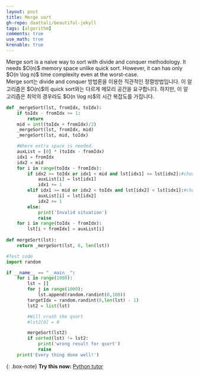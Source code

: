 ```yaml
---
layout: post
title: Merge sort
gh-repo: daattali/beautiful-jekyll
tags: [algorithm]
comments: true
use_math: true
krenable: true
---
```


<div class="eng">
Merge sort is a naive way to sort with divide and conquer methodology.
It needs $O(n)$ memory space unlike quick sort.
However, it can has only $O(n \log n)$ time complexity even at the worst-case.
</div>
<div class="kor">
Merge sort는 divide and conquer 방법론을 이용한 직관적인 정렬방법입니다.
이 알고리즘은 $O(n)$의 quick sort와는 다르게 메모리 공간을 요구합니다.
하지만, 이 알고리즘은 최악의 경우라도 $O(n \log n)$의 시간 복잡도를 가집니다.
</div>

```python
def _mergeSort(lst, fromIdx, toIdx):
    if toIdx - fromIdx <= 1:
        return
    mid = int((toIdx + fromIdx)/2)
    _mergeSort(lst, fromIdx, mid)
    _mergeSort(lst, mid, toIdx)

    #Where extra space is needed.
    auxList = [0] * (toIdx - fromIdx)
    idx1 = fromIdx
    idx2 = mid
    for i in range(toIdx - fromIdx):
        if idx2 >= toIdx or idx1 < mid and lst[idx1] <= lst[idx2]:#choose idx1
            auxList[i] = lst[idx1]
            idx1 += 1
        elif idx1 >= mid or idx2 < toIdx and lst[idx2] < lst[idx1]:#choose idx2
            auxList[i] = lst[idx2]
            idx2 += 1
        else:
            print('Invalid situation')
            raise
    for i in range(toIdx - fromIdx):
        lst[i + fromIdx] = auxList[i]
        
def mergeSort(lst):
    return _mergeSort(lst, 0, len(lst))

#Test code
import random

if __name__ == "__main__":
    for i in range(1000):
        lst = []
        for j in range(1000):
            lst.append(random.randint(0,100))
        targetIdx = random.randint(0,len(lst) - 1)
        lst2 = list(lst)

        #Will crush the qsort
        #lst2[0] = 0

        mergeSort(lst2)
        if sorted(lst) != lst2:
            print('wrong result for qsort')
            raise
    print('Every thing done well!')
```

{: .box-note}
**Try this now:** <a href="http://pythontutor.com/visualize.html#code=def%20_mergeSort%28lst,%20fromIdx,%20toIdx%29%3A%0A%20%20%20%20if%20toIdx%20-%20fromIdx%20%3C%3D%201%3A%0A%20%20%20%20%20%20%20%20return%0A%20%20%20%20mid%20%3D%20int%28%28toIdx%20%2B%20fromIdx%29/2%29%0A%20%20%20%20_mergeSort%28lst,%20fromIdx,%20mid%29%0A%20%20%20%20_mergeSort%28lst,%20mid,%20toIdx%29%0A%0A%20%20%20%20%23Where%20extra%20space%20is%20needed.%0A%20%20%20%20auxList%20%3D%20%5B0%5D%20*%20%28toIdx%20-%20fromIdx%29%0A%20%20%20%20idx1%20%3D%20fromIdx%0A%20%20%20%20idx2%20%3D%20mid%0A%20%20%20%20for%20i%20in%20range%28toIdx%20-%20fromIdx%29%3A%0A%20%20%20%20%20%20%20%20if%20idx2%20%3E%3D%20toIdx%20or%20idx1%20%3C%20mid%20and%20lst%5Bidx1%5D%20%3C%3D%20lst%5Bidx2%5D%3A%23choose%20idx1%0A%20%20%20%20%20%20%20%20%20%20%20%20auxList%5Bi%5D%20%3D%20lst%5Bidx1%5D%0A%20%20%20%20%20%20%20%20%20%20%20%20idx1%20%2B%3D%201%0A%20%20%20%20%20%20%20%20elif%20idx1%20%3E%3D%20mid%20or%20idx2%20%3C%20toIdx%20and%20lst%5Bidx2%5D%20%3C%20lst%5Bidx1%5D%3A%23choose%20idx2%0A%20%20%20%20%20%20%20%20%20%20%20%20auxList%5Bi%5D%20%3D%20lst%5Bidx2%5D%0A%20%20%20%20%20%20%20%20%20%20%20%20idx2%20%2B%3D%201%0A%20%20%20%20%20%20%20%20else%3A%0A%20%20%20%20%20%20%20%20%20%20%20%20print%28'Invalid%20situation'%29%0A%20%20%20%20%20%20%20%20%20%20%20%20raise%0A%20%20%20%20for%20i%20in%20range%28toIdx%20-%20fromIdx%29%3A%0A%20%20%20%20%20%20%20%20lst%5Bi%20%2B%20fromIdx%5D%20%3D%20auxList%5Bi%5D%0A%20%20%20%20%20%20%20%20%0Adef%20mergeSort%28lst%29%3A%0A%20%20%20%20return%20_mergeSort%28lst,%200,%20len%28lst%29%29%0A%0A%23Test%20code%0Aimport%20random%0A%0Alst%20%3D%20%5B%5D%0Afor%20j%20in%20range%2820%29%3A%0A%20%20%20%20lst.append%28random.randint%280,100%29%29%0AtargetIdx%20%3D%20random.randint%280,len%28lst%29%20-%201%29%0Alst2%20%3D%20list%28lst%29%0A%0A%23Will%20crush%20the%20qsort%0A%23lst2%5B0%5D%20%3D%200%0A%0AmergeSort%28lst2%29%0Aif%20sorted%28lst%29%20!%3D%20lst2%3A%0A%20%20%20%20print%28'wrong%20result%20for%20qsort'%29%0A%20%20%20%20raise%0Aprint%28'Every%20thing%20done%20well!'%29&cumulative=false&heapPrimitives=nevernest&mode=edit&origin=opt-frontend.js&py=3&rawInputLstJSON=%5B%5D&textReferences=false">Python tutor</a> 
